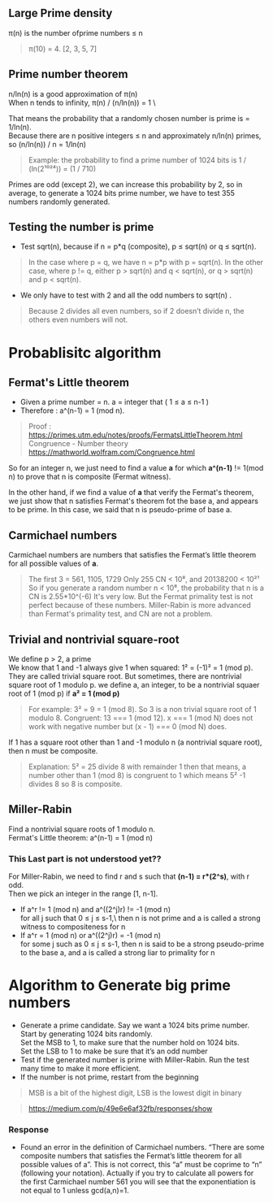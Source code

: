 ## Large Prime density
π(n) is the number ofprime numbers ≤ n
> π(10) = 4. [2, 3, 5, 7]
## Prime number theorem 
n/ln(n) is a good approximation of π(n) \
When n tends to infinity, π(n) / (n/ln(n)) = 1 \

That means the probability that a randomly chosen number is prime is = 1/ln(n). \
Because there are n positive integers ≤ n and approximately n/ln(n) primes, so (n/ln(n)) / n = 1/ln(n)
> Example:  the probability to find a prime number of 1024 bits is 1 / (ln(2¹⁰²⁴)) = (1 / 710)

Primes are odd (except 2), we can increase this probability by 2, so in average, to generate a 1024 bits prime number, we have to test 355 numbers randomly generated.

## Testing the number is prime
* Test sqrt(n), because if n = p*q (composite), p ≤ sqrt(n) or q ≤ sqrt(n).
> In the case where p = q, we have n = p*p with p = sqrt(n). In the other case, where p != q, either p > sqrt(n) and q < sqrt(n), or q > sqrt(n) and p < sqrt(n).
* We only have to test with 2 and all the odd numbers to sqrt(n) . 
> Because 2 divides all even numbers, so if 2 doesn’t divide n, the others even numbers will not.

# Probablisitc algorithm
## Fermat's Little theorem
* Given a prime number = n. a = integer that ( 1 ≤ a ≤ n-1 )
* Therefore : a^(n-1) = 1 (mod n).
> Proof : https://primes.utm.edu/notes/proofs/FermatsLittleTheorem.html
> Congruence - Number theory https://mathworld.wolfram.com/Congruence.html

So for an integer n, we just need to find a value __a__ for which __a^(n-1)__ != 1(mod n) to prove that n is composite (Fermat witness).

In the other hand, if we find a value of __a__ that verify the Fermat's theorem, we just show that n satisfies Fermat's theorem fot the base a, and appears to be prime. In this case, we said that n is pseudo-prime of base a.

## Carmichael numbers
Carmichael numbers are numbers that satisfies the Fermat’s little theorem for all possible values of __a__.
> The first 3 = 561, 1105, 1729
> Only 255 CN < 10⁸, and 20138200 < 10²¹ 
So if you generate a random number n < 10⁸, the probability that n is a CN is 2.55*10^(-6)
> It's very low. But the Fermat primality test is not perfect because of these numbers. Miller-Rabin is more advanced than Fermat's primality test, and CN are not a problem.

## Trivial and nontrivial square-root 
We define p > 2, a prime \
We know that 1 and -1 always give 1 when squared: 1² = (-1)² = 1 (mod p). They are called trivial square root. 
But sometimes, there are nontrivial square root of 1 modulo p. we define a, an integer, to be a nontrivial squaer root of 1 (mod p) if __a² = 1 (mod p)__
> For example: 3² = 9 = 1 (mod 8). So 3 is a non trivial square root of 1 modulo 8.
> Congruent: 13 === 1 (mod 12). x === 1 (mod N) does not work with negative number but (x - 1) === 0 (mod N) does.

If 1 has a square root other than 1 and -1 modulo n (a nontrivial square root), then n must be composite.
> Explanation: 5² = 25 divide 8 with remainder 1 then that means, a number other than 1 (mod 8) is congruent to 1 which means 5² -1 divides 8 so 8 is composite.

## Miller-Rabin 
Find a nontrivial square roots of 1 modulo n. \
Fermat's Little theorem: a^(n-1) = 1 (mod n) 

### This Last part is not understood yet??
For Miller-Rabin, we need to find r and s such that __(n-1) = r*(2^s)__, with r odd.\
Then we pick an integer in the range [1, n-1].
* If a^r != 1 (mod n) and a^((2^j)r) != -1 (mod n) \
for all j such that 0 ≤ j ≤ s-1,\ 
then n is not prime and a is called a strong witness to compositeness for n
* If a^r = 1 (mod n) or a^((2^j)r) = -1 (mod n) \
for some j such as 0 ≤ j ≤ s-1, then n is said to be a strong pseudo-prime to the base a, and a is called a strong liar to primality for n

# Algorithm to Generate big prime numbers
* Generate a prime candidate. Say we want a 1024 bits prime number. \
Start by generating 1024 bits randomly. \
Set the MSB to 1, to make sure that the number hold on 1024 bits. \
Set the LSB to 1 to make be sure that it’s an odd number
* Test if the generated number is prime with Miller-Rabin. Run the test many time to make it more efficient.
* If the number is not prime, restart from the beginning

> MSB is a bit of the highest digit, LSB is the lowest digit in binary


> https://medium.com/p/49e6e6af32fb/responses/show
### Response
* Found an error in the definition of Carmichael numbers. “There are some composite numbers that satisfies the Fermat’s little theorem for all possible values of a”. This is not correct, this “a” must be coprime to “n” (following your notation). Actually if you try to calculate all powers for the first Carmichael number 561 you will see that the exponentiation is not equal to 1 unless gcd(a,n)=1.
